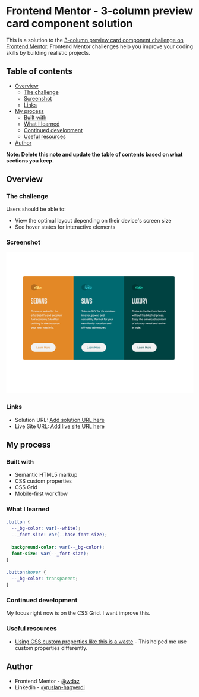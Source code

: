 # Frontend Mentor - 3-column preview card component solution

This is a solution to the [3-column preview card component challenge on Frontend Mentor](https://www.frontendmentor.io/challenges/3column-preview-card-component-pH92eAR2-). Frontend Mentor challenges help you improve your coding skills by building realistic projects.

## Table of contents

- [Overview](#overview)
  - [The challenge](#the-challenge)
  - [Screenshot](#screenshot)
  - [Links](#links)
- [My process](#my-process)
  - [Built with](#built-with)
  - [What I learned](#what-i-learned)
  - [Continued development](#continued-development)
  - [Useful resources](#useful-resources)
- [Author](#author)

**Note: Delete this note and update the table of contents based on what sections you keep.**

## Overview

### The challenge

Users should be able to:

- View the optimal layout depending on their device's screen size
- See hover states for interactive elements

### Screenshot

![Alt text](docs/image.png)

### Links

- Solution URL: [Add solution URL here](https://your-solution-url.com)
- Live Site URL: [Add live site URL here](https://your-live-site-url.com)

## My process

### Built with

- Semantic HTML5 markup
- CSS custom properties
- CSS Grid
- Mobile-first workflow

### What I learned

```css
.button {
  --_bg-color: var(--white);
  --_font-size: var(--base-font-size);

  background-color: var(--_bg-color);
  font-size: var(--_font-size);
}

.button:hover {
  --_bg-color: transparent;
}
```

### Continued development

My focus right now is on the CSS Grid. I want improve this.

### Useful resources

- [Using CSS custom properties like this is a waste](https://www.youtube.com/watch?v=_2LwjfYc1x8) - This helped me use custom properties differently.

## Author

- Frontend Mentor - [@wdaz](https://www.frontendmentor.io/profile/wdaz)
- Linkedin - [@ruslan-hagverdi](https://www.linkedin.com/in/ruslan-hagverdi/)
